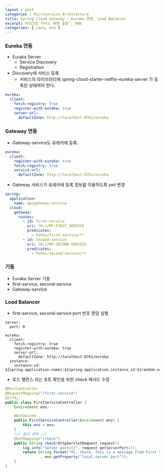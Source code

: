 ```yaml
---
layout : post
categories : Microservice_Architecture
title: Spring Cloud Gateway - Eureka 연동, Load Balancer
excerpt: 마이크로 서비스 여행 출발 _ 006
categories: [ java, msa ]
---
```


### Eureka 연동
* Euraka Server 
  + Service Discovery
  + Registration
* Discovery에 서비스 등록
  + 서비스의 라이브러리에 spring-cloud-starter-netflix-eureka-server 가 등록된 상태여야 한다.

```yml
eureka:
  client:
    fetch-registry: true
    register-with-eureka: true
    server-url:
      defaultZone: http://localhost:8761/eureka
```

### Gateway 연동
  * Gateway-service도 유레카에 등록.

```yml
eureka:
  client:
    register-with-eureka: true
    fetch-registry: true
    service-url:
      defaultZone: http://localhost:8761/eureka

```
  * Gateway 서비스가 유레카에 등록 정보를 이용하도록 yml 변경

```yml
spring:
  application:
    name: apigateway-service
  cloud:
    gateway:
      routes:
        - id: first-service
          uri: lb://MY-FIRST_SERVICE
          predicates:
            - Path=/first-service/**
        - id: second-service
          uri: lb://MY-SECOND-SERVICE
          predicates:
            - Path=/second-service/**
```

### 기동
  * Euraka Server 기동 
  * first-service, second-service
  * Gateway-service

### Load Balancer
* first-service, second-service port 번호 랜덤 실행

```ymd
server:
  port: 0

eureka:
  client:
    fetch-registry: true
    register-with-eureka: true
    server-url:
      defaultZone: http://localhost:8761/eureka
  instance:
    instance-id: ${spring.application.name}:${spring.application.instance_id:${random.value}}
```
* 로드 밸런스 되는 포트 확인을 위한 check 메서드 수정

```java
@RestController
@RequestMapping("/first-service")
@Slf4j
public class FirstServiceController {
    Environment env;

    @Autowired
    public FirstServiceController(Environment env) {
        this.env = env;
    }
    /// 중간 생략 ///
    @GetMapping("/check")
    public String check(HttpServletRequest request){
        log.info("Server port={}", request.getServerPort());
        return String.format("Hi, there. This is a message from First Service on PORT %s"
                , env.getProperty("local.server.port"));
    }
}
```
